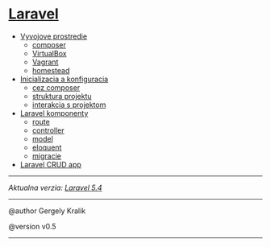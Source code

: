 [Laravel](./index.html)
===============

- [Vyvojove prostredie](./prostredie.html#vyvojove-prostredie)
	+ [composer](./prostredie.html#composer)
	+ [VirtualBox](./prostredie.html#virtualbox)
	+ [Vagrant](./prostredie.html#vagrant)
	+ [homestead](./prostredie.html#homestead)
- [Inicializacia a konfiguracia](./inicializacia.html#inicializacia-laravelu-a-konfiguracia-prostredia)
	+ [cez composer](./inicializacia.html#cez-composer)
	+ [struktura projektu](./inicializacia.html#struktura-projektu)
	+ [interakcia s projektom](./inicializacia.html#interakcia-s-laravelom)
- [Laravel komponenty](./komponenty.html)
	+ [route](./komponenty.html#route)
	+ [controller](./komponenty.html#controller)
	+ [model](./komponenty.html#model)
	+ [eloquent](./komponenty.html#eloquent)
	+ [migracie](./komponenty.html#migracie)
- [Laravel CRUD app](./crud.html)

- - - -

*Aktualna verzia: [Laravel 5.4](https://laravel.com/docs/5.4)*

- - - -

@author Gergely Kralik

@version v0.5

- - - -
